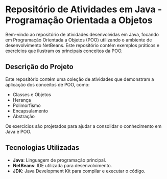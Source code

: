 # Repositório de Atividades em Java - Programação Orientada a Objetos

Bem-vindo ao repositório de atividades desenvolvidas em Java, focando em Programação Orientada a Objetos (POO) utilizando o ambiente de desenvolvimento NetBeans. Este repositório contém exemplos práticos e exercícios que ilustram os principais conceitos da POO.

## Descrição do Projeto

Este repositório contém uma coleção de atividades que demonstram a aplicação dos conceitos de POO, como:

- Classes e Objetos
- Herança
- Polimorfismo
- Encapsulamento
- Abstração

Os exercícios são projetados para ajudar a consolidar o conhecimento em Java e POO.

## Tecnologias Utilizadas

- **Java**: Linguagem de programação principal.
- **NetBeans**: IDE utilizada para desenvolvimento.
- **JDK**: Java Development Kit para compilar e executar o código.
